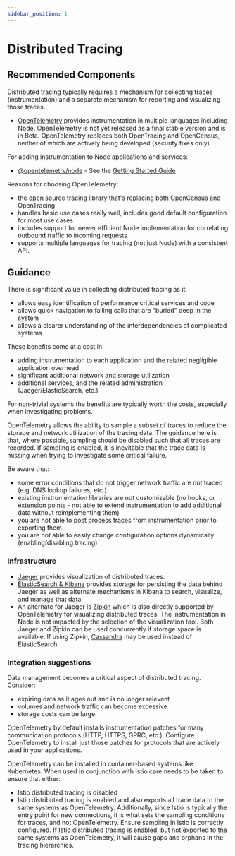 ```yaml
---
sidebar_position: 1
---
```


# Distributed Tracing

## Recommended Components

Distributed tracing typically requires a mechanism for collecting traces (instrumentation)
and a separate mechanism for reporting and visualizing those traces.

* [OpenTelemetry](https://opentelemetry.io/) provides instrumentation in multiple languages
including Node. OpenTelemetry is not yet released as a final stable version and is in Beta.
OpenTelemetry replaces both OpenTracing and OpenCensus, neither of which are actively being
developed (security fixes only).

For adding instrumentation to Node applications and services:

* [@opentelemetry/node](https://www.npmjs.com/package/@opentelemetry/node) - See the
  [Getting Started Guide](https://github.com/open-telemetry/opentelemetry-js/blob/master/getting-started/README.md)

Reasons for choosing OpenTelemetry:
- the open source tracing library that's replacing both OpenCensus and OpenTracing
- handles basic use cases really well, includes good default configuration for most use cases
- includes support for newer efficient Node implementation for correlating outbound traffic 
  to incoming requests
- supports multiple languages for tracing (not just Node) with a consistent API.

## Guidance

There is significant value in collecting distributed tracing as it:

- allows easy identification of performance critical services and code
- allows quick navigation to failing calls that are "buried" deep in the system
- allows a clearer understanding of the interdependencies of complicated systems

These benefits come at a cost in:

- adding instrumentation to each application and the related negligible application overhead
- significant additional network and storage utilization
- additional services, and the related administration (Jaeger/ElasticSearch, etc.)

For non-trivial systems the benefits are typically worth the costs, especially when investigating
problems.

OpenTelemetry allows the ability to sample a subset of traces to reduce the storage and network
utilization of the tracing data. The guidance here is that, where possible, sampling should be disabled
such that all traces are recorded. If sampling is enabled, it is inevitable that the trace data is
missing when trying to investigate some critical failure.

Be aware that:
- some error conditions that do not trigger network traffic are not traced (e.g. DNS lookup
  failures, etc.)
- existing instrumentation libraries are not customizable (no hooks, or extension points -
  not able to extend instrumentation to add additional data without reimplementing them)
- you are not able to post process traces from instrumentation prior to exporting them
- you are not able to easily change configuration options dynamically (enabling/disabling tracing)

### Infrastructure

* [Jaeger](https://www.jaegertracing.io/) provides visualization of distributed traces.
* [ElasticSearch & Kibana](https://www.elastic.co/elastic-stack) provides storage for persisting
the data behind Jaeger as well as alternate mechanisms in Kibana to search, visualize, and manage
that data.
* An alternate for Jaeger is [Zipkin](https://zipkin.io/) which is also directly supported by
OpenTelemetry for visualizing distributed traces. The instrumentation in Node is not impacted
by the selection of the visualization tool. Both Jaeger and Zipkin can be used concurrently if
storage space is available. If using Zipkin, [Cassandra](https://cassandra.apache.org/) may be used
instead of ElasticSearch.

### Integration suggestions

Data management becomes a critical aspect of distributed tracing. Consider:
- expiring data as it ages out and is no longer relevant
- volumes and network traffic can become excessive
- storage costs can be large.

OpenTelemetry by default installs instrumentation patches for many communication protocols
(HTTP, HTTPS, GPRC, etc.). Configure OpenTelemetry to install just those patches for protocols that are
actively used in your applications.

OpenTelemetry can be installed in container-based systems like Kubernetes. When used in conjunction with
Istio care needs to be taken to ensure that either:

- Istio distributed tracing is disabled
- Istio distributed tracing is enabled and also exports all trace data to the same systems as OpenTelemetry.
  Additionally, since Istio is typically the entry point for new connections, it is what sets the
  sampling conditions for traces, and not OpenTelemetry. Ensure sampling in Istio is correctly configured.
  If Istio distributed tracing is enabled, but not exported to the same systems as OpenTelemetry, it
  will cause gaps and orphans in the tracing hierarchies.
